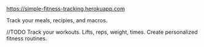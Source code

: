 https://simple-fitness-tracking.herokuapp.com

Track your meals, recipies, and macros.

//TODO
Track your workouts. Lifts, reps, weight, times. Create personalized fitness routines.
